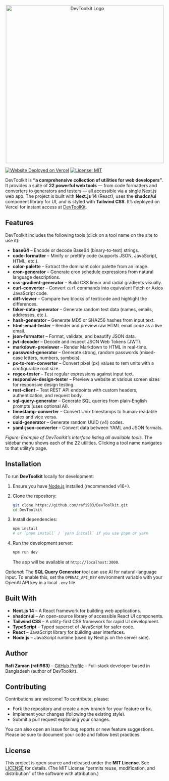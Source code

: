<p align="center">
  <img src="https://res.cloudinary.com/dg8w1kluo/image/upload/v1750086960/DevToolkit_vpwgql.png" alt="DevToolkit Logo" width="500" />
</p>

[![Website Deployed on Vercel](https://img.shields.io/badge/Deployed-on%20Vercel-000000?style=for-the-badge&logo=vercel&logoColor=white)](https://devtoolkit.vercel.app) [![License: MIT](https://img.shields.io/badge/License-MIT-yellow.svg)](LICENSE)

DevToolkit is **“a comprehensive collection of utilities for web developers”**. It provides a suite of **22 powerful web tools** — from code formatters and converters to generators and testers — all accessible via a single Next.js web app. The project is built with **Next.js 14** (React), uses the **shadcn/ui** component library for UI, and is styled with **Tailwind CSS**. It’s deployed on Vercel for instant access at [DevToolKit](https://dev-toolkit-beta.vercel.app).

## Features

DevToolkit includes the following tools (click on a tool name on the site to use it):

- **base64** – Encode or decode Base64 (binary-to-text) strings.
- **code-formatter** – Minify or prettify code (supports JSON, JavaScript, HTML, etc.).
- **color-palette** – Extract the dominant color palette from an image.
- **cron-generator** – Generate cron schedule expressions from natural language descriptions.
- **css-gradient-generator** – Build CSS linear and radial gradients visually.
- **curl-converter** – Convert `curl` commands into equivalent Fetch or Axios JavaScript code.
- **diff-viewer** – Compare two blocks of text/code and highlight the differences.
- **faker-data-generator** – Generate random test data (names, emails, addresses, etc.).
- **hash-generator** – Generate MD5 or SHA256 hashes from input text.
- **html-email-tester** – Render and preview raw HTML email code as a live email.
- **json-formatter** – Format, validate, and beautify JSON data.
- **jwt-decoder** – Decode and inspect JSON Web Tokens (JWT).
- **markdown-previewer** – Render Markdown to HTML in real-time.
- **password-generator** – Generate strong, random passwords (mixed-case letters, numbers, symbols).
- **px-to-rem-converter** – Convert pixel (px) values to rem units with a configurable root size.
- **regex-tester** – Test regular expressions against input text.
- **responsive-design-tester** – Preview a website at various screen sizes for responsive design testing.
- **rest-client** – Test REST API endpoints with custom headers, authentication, and request body.
- **sql-query-generator** – Generate SQL queries from plain-English prompts (uses optional AI).
- **timestamp-converter** – Convert Unix timestamps to human-readable dates and vice versa.
- **uuid-generator** – Generate random UUID (v4) codes.
- **yaml-json-converter** – Convert data between YAML and JSON formats.

&#x20;_Figure: Example of DevToolkit’s interface listing all available tools._ The sidebar menu shows each of the 22 utilities. Clicking a tool name navigates to that utility’s page.

## Installation

To run **DevToolkit** locally for development:

1. Ensure you have [Node.js](https://nodejs.org/) installed (recommended v16+).
2. Clone the repository:

   ```bash
   git clone https://github.com/rafi983/DevToolkit.git
   cd DevToolkit
   ```

3. Install dependencies:

   ```bash
   npm install
   # or `pnpm install` / `yarn install` if you use pnpm or yarn
   ```

4. Run the development server:

   ```bash
   npm run dev
   ```

   The app will be available at `http://localhost:3000`.

_Optional:_ The **SQL Query Generator** tool can use AI for natural-language input. To enable this, set the `OPENAI_API_KEY` environment variable with your OpenAI API key in a local `.env` file.

## Built With

- **Next.js 14** – A React framework for building web applications.
- **shadcn/ui** – An open-source library of accessible React UI components.
- **Tailwind CSS** – A utility-first CSS framework for rapid UI development.
- **TypeScript** – Typed superset of JavaScript for safer code.
- **React** – JavaScript library for building user interfaces.
- **Node.js** – JavaScript runtime (used by Next.js on the server side).

## Author

**Rafi Zaman (rafi983)** – [GitHub Profile](https://github.com/rafi983) – Full-stack developer based in Bangladesh (author of DevToolkit).

## Contributing

Contributions are welcome! To contribute, please:

- Fork the repository and create a new branch for your feature or fix.
- Implement your changes (following the existing style).
- Submit a pull request explaining your changes.

You can also open an issue for bug reports or new feature suggestions. Please be sure to document your code and follow best practices.

## License

This project is open source and released under the **MIT License**. See [LICENSE](LICENSE) for details. (The MIT License “permits reuse, modification, and distribution” of the software with attribution.)
